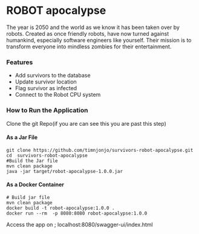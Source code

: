 # ROBOT apocalypse
The year is 2050 and the world as we know it has been taken over by robots. Created as
once friendly robots, have now turned against humankind, especially software engineers
like yourself. Their mission is to transform everyone into mindless zombies for their
entertainment.

### Features
- Add survivors to the database
- Update survivor location
- Flag survivor as infected 
- Connect to the Robot CPU system

### How to Run the Application
Clone the git Repo(if you are can see this you are past this step)

#### As a Jar File
```shell
git clone https://github.com/timnjonjo/survivors-robot-apocalypse.git
cd  survivors-robot-apocalypse
#Build the Jar file
mvn clean package
java -jar target/robot-apocalypse-1.0.0.jar
```

#### As a Docker Container

```shell
# Build jar file
mvn clean package
docker build -t robot-apocalypse:1.0.0 .
docker run --rm  -p 8080:8080 robot-apocalypse:1.0.0 
```
Access the app on ; localhost:8080/swagger-ui/index.html


